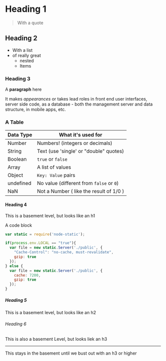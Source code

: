 # Heading 1

> With a quote

## Heading 2

* With a list
* of really great
  * nested
  * Items

### Heading 3

A **paragraph** here

It makes *appearances* or takes lead roles in front end user interfaces, server side code, as a database - both the management server and data structure, in mobile apps, etc.

### A Table

Data Type     | What it's used for
--------------|-------------------------------------
Number        | Numbers! (integers or decimals)
String        | Text (use 'single' or "double" quotes)
Boolean       | `true` or `false`
Array         | A list of values
Object        | `Key: Value` pairs
undefined     | No value (different from `false` or `0`)
NaN           | Not a Number ( like the result of 1/0 )

#### Heading 4

This is a basement level, but looks like an h1

A code block

```javascript
var static = require('node-static');

if(process.env.LOCAL == "true"){
  var file = new static.Server('./public', {
    "Cache-Control": "no-cache, must-revalidate",
    gzip: true
  });
} else {
  var file = new static.Server('./public', {
    cache: 7200,
    gzip: true
  });
}

```

##### Heading 5

This is a basement level, but looks like an h2

###### Heading 6

This is also a basement Level, but looks liek an h3

---

This stays in the basement until we bust out with an h3 or higher
